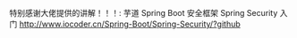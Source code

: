 特别感谢大佬提供的讲解！！！:
芋道 Spring Boot 安全框架 Spring Security 入门
<http://www.iocoder.cn/Spring-Boot/Spring-Security/?github>

